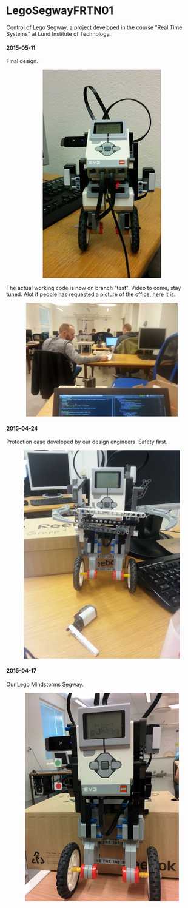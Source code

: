 # LegoSegwayFRTN01
Control of Lego Segway, a project developed in the course "Real Time Systems" at Lund Institute of Technology.

#### 2015-05-11
Final design.
<p align="center">
<img src="images/segway3.jpg" height="550" alt="Screenshot"/>
</p>
The actual working code is now on branch "test". Video to come, stay tuned.
Alot if people has requested a picture of the office, here it is.
<p align="center">
<img src="images/office.jpg" height="300" alt="Screenshot"/>
</p>


#### 2015-04-24
Protection case developed by our design engineers. Safety first.
<p align="center">
<img src="images/segway2.jpg" height="550" alt="Screenshot"/>
</p>

#### 2015-04-17
Our Lego Mindstorms Segway.
<p align="center">
<img src="images/segway1.jpg" height="550" alt="Screenshot"/>
</p>

